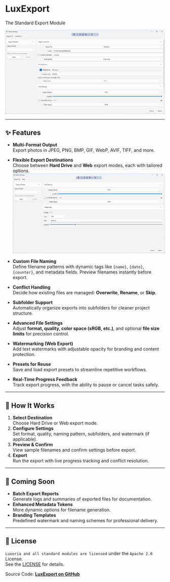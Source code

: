 # LuxExport  
The Standard Export Module  

![M](docs/luxexport.mainview.png)

---

## ✨ Features
- **Multi-Format Output**  
  Export photos in JPEG, PNG, BMP, GIF, WebP, AVIF, TIFF, and more.

- **Flexible Export Destinations**  
  Choose between **Hard Drive** and **Web** export modes, each with tailored options.  
  ![M](docs/luxexport.webexportview.png)

- **Custom File Naming**  
  Define filename patterns with dynamic tags like `{name}`, `{date}`, `{counter}`, and metadata fields. Preview filenames instantly before export.

- **Conflict Handling**  
  Decide how existing files are managed: **Overwrite**, **Rename**, or **Skip**.

- **Subfolder Support**  
  Automatically organize exports into subfolders for cleaner project structure.

- **Advanced File Settings**  
  Adjust **format, quality, color space (sRGB, etc.)**, and optional **file size limits** for precision control.

- **Watermarking (Web Export)**  
  Add text watermarks with adjustable opacity for branding and content protection.

- **Presets for Reuse**  
  Save and load export presets to streamline repetitive workflows.

- **Real-Time Progress Feedback**  
  Track export progress, with the ability to pause or cancel tasks safely.

---

## 📂 How It Works
1. **Select Destination**  
   Choose Hard Drive or Web export mode.  
2. **Configure Settings**  
   Set format, quality, naming pattern, subfolders, and watermark (if applicable).  
3. **Preview & Confirm**  
   View sample filenames and confirm settings before export.  
4. **Export**  
   Run the export with live progress tracking and conflict resolution.  

---

## 📌 Coming Soon
- **Batch Export Reports**  
  Generate logs and summaries of exported files for documentation.  
- **Enhanced Metadata Tokens**  
  More dynamic options for filename generation.  
- **Branding Templates**  
  Predefined watermark and naming schemes for professional delivery.  

---

## 📄 License
`Luxoria and all standard modules are licensed` under the `Apache 2.0` License.  
See the [LICENSE](https://docs.luxoria.bluepelicansoft.com/LICENSE) for details.  

Source Code: [**LuxExport on GitHub**](https://github.com/LuxoriaSoft/Luxoria/tree/main/Modules/LuxExport)
